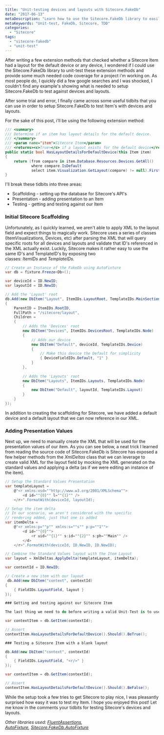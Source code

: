 ```yaml
---
title: "Unit-testing devices and layouts with Sitecore.FakeDb"
date: "2017-06-13"
metaDescription: "Learn how to use the Sitecore.FakeDb library to easily write unit-tests against devices and layouts. "
metaKeywords: "Unit-test, FakeDb, Sitecore, TDD"
categories: 
  - "Sitecore"
tags: 
  - "sitecore-fakedb"
  - "unit-test"
---
```


After writing a few extension methods that checked whether a Sitecore Item had a layout for the default device or any device, I wondered if I could use the Sitecore.FakeDb library to unit-test these extension methods and provide some much needed code coverage for a project i'm working on. As most people do, I quickly did a few google searches and I was shocked, I couldn't find any example's showing what is needed to setup Sitecore.FakeDb to test against devices and layouts.

After some trial and error, I finally came across some useful tidbits that you can use in order to setup Sitecore.FakeDb to test Item's with devices and layouts.

For the sake of this post, i'll be using the following extension method:

```c#
/// <summary>
/// Determine if an item has layout details for the default device.
/// </summary>
/// <param name="item">Sitecore Item</param>
/// <returns><c>True></c> if a layout exists for the default device</returns>
public static bool HasLayoutDetailsForDefaultDevice(this Item item)
{
    return (from compare in item.Database.Resources.Devices.GetAll()
            where compare.IsDefault
            select item.Visualization.GetLayout(compare) != null).FirstOrDefault();
}
```

I'll break these tidbits into three areas:

- Scaffolding - setting up the database for Sitecore's API's
- Presentation - adding presentation to an Item
- Testing - getting and testing against our Item 

### Initial Sitecore Scaffolding

Unfortunately, as I quickly learned, we aren't able to apply XML to the layout field and expect things to magically work. Sitecore uses a series of classes (ItemVisualizations, Devices, etc) after parsing the XML that will query specific roots for all devices and layouts and validate that ID's referenced in the XML actually exist. Luckily, Sitecore makes it rather easy to use the same ID's and TemplateID's by exposing two classes: _ItemIDs_ and _TemplateIDs._

```c#
// Create an Instance of the FakeDb using AutoFixture
var db = fixture.Freeze<Db>();

var deviceId = ID.NewID;
var layoutId = ID.NewID;

// Add the 'Layout' root
db.Add(new DbItem("Layout", ItemIDs.LayoutRoot, TemplateIDs.MainSection)
{
    ParentID = ItemIDs.RootID,
    FullPath = "/sitecore/layout",
    Children =
    {
        // Adds the 'Devices' root
        new DbItem("Devices", ItemIDs.DevicesRoot, TemplateIDs.Node)
        {
            // Adds our device
            new DbItem("Default", deviceId, TemplateIDs.Device)
            {
                // Make this device the Default for simplicity
                { DeviceFieldIDs.Default, "1" }
            }
        },
        
        // Adds the 'Layouts' root
        new DbItem("Layouts", ItemIDs.Layouts, TemplateIDs.Node)
        {
            new DbItem("Default", layoutId, TemplateIDs.Layout)
        }
    }
});
```

In addition to creating the scaffolding for Sitecore, we have added a default device and a default layout that we can now reference in our XML.

### Adding Presentation Values

Next up, we need to manually create the XML that will be used for the presentation values of our item. As you can see below, a neat trick I learned from reading the source code of Sitecore.FakeDb is Sitecore has exposed a few helper methods from the _XmlDeltas_ class that we can leverage to create valid XML for the layout field by mocking the XML generated on the standard values and applying a delta (as if we were editing an instance of the item).

```c#
// Setup the Standard Values Presentation
var templateLayout =
    @"<r xmlns:xsd=""http://www.w3.org/2001/XMLSchema"">
        <d id=""{0}"" l=""{1}"" />
    </r>".FormatWith(deviceId, layoutId);

// Setup the item delta
// In our scenario, we aren't considered with the specific 
// rendering added, just that one is added
var itemDelta =
    @"<r xmlns:p=""p"" xmlns:s=""s"" p:p=""1"">
        <d id=""{0}"">
            <r uid=""{1}"" s:id=""{2}"" s:ph=""Main"" />
        </d>
    </r>".FormatWith(deviceId, ID.NewID, ID.NewID);

// Combine the Standard Values layout with the Item Layout
var layout = XmlDeltas.ApplyDelta(templateLayout, itemDelta);

var contextId = ID.NewID;

// Create a new item with our layout
 db.Add(new DbItem("context", contextId)
{
    { FieldIDs.LayoutField, layout }
});

### Getting and testing against our Sitecore Item

The last thing we need to do before writing a valid Unit-Test is to use the Sitecore API to get the Item to perform our unit-tests against. With the above setup and the FluentAssertions library, our Unit-Test becomes a single-line statement.

var contextItem = db.GetItem(contextId);

// Assert
contextItem.HasLayoutDetailsForDefaultDevice().Should().BeTrue();

### Testing a Sitecore Item with a blank layout

db.Add(new DbItem("context", contextId)
{
    { FieldIDs.LayoutField, "<r/>" }
});

var contextItem = db.GetItem(contextId);

// Assert
contextItem.HasLayoutDetailsForDefaultDevice().Should().BeFalse();
```

While the setup took a few tries to get Sitecore to play nice, I was pleasantly surprised how easy it was to test my Item. I hope you enjoyed this post! Let me know in the comments your tidbits for testing Sitecore's devices and layouts.

_Other libraries used: [FluentAssertions](https://www.nuget.org/packages/FluentAssertions/), [AutoFixture](https://www.nuget.org/packages/AutoFixture/), [Sitecore.FakeDb.AutoFixture](https://www.nuget.org/packages/Sitecore.FakeDb.AutoFixture/)_
